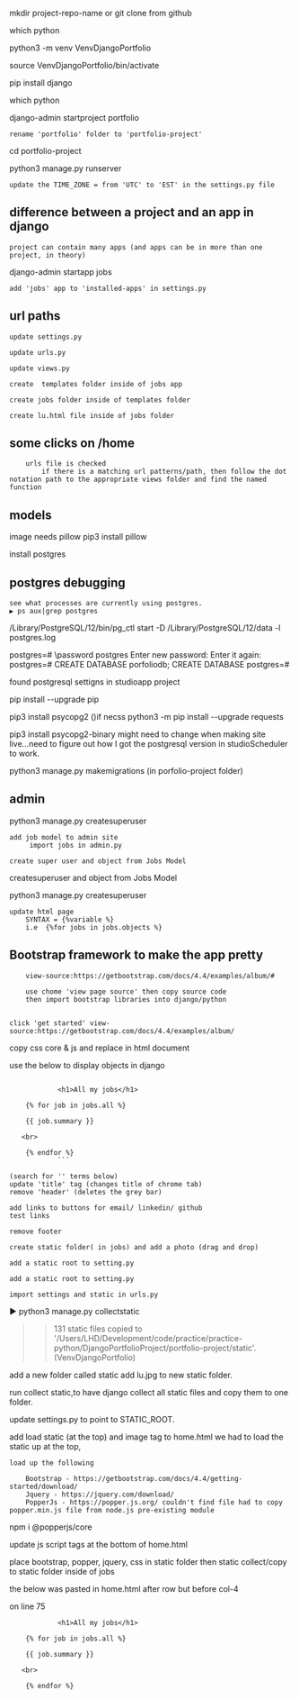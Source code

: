 mkdir project-repo-name or git clone from github

which python

python3 -m venv VenvDjangoPortfolio

source VenvDjangoPortfolio/bin/activate

pip install django

which python

django-admin startproject portfolio

    rename 'portfolio' folder to 'portfolio-project'

cd portfolio-project

python3 manage.py runserver

    update the TIME_ZONE = from 'UTC' to 'EST' in the settings.py file

## difference between a project and an app in django

    project can contain many apps (and apps can be in more than one project, in theory)

django-admin startapp jobs

    add 'jobs' app to 'installed-apps' in settings.py

## url paths

    update settings.py

    update urls.py

    update views.py

    create  templates folder inside of jobs app

    create jobs folder inside of templates folder

    create lu.html file inside of jobs folder

## some clicks on /home

        urls file is checked
            if there is a matching url patterns/path, then follow the dot notation path to the appropriate views folder and find the named function

## models

image needs pillow
pip3 install pillow

install postgres

## postgres debugging

    see what processes are currently using postgres.
    ▶ ps aux|grep postgres

/Library/PostgreSQL/12/bin/pg_ctl start -D /Library/PostgreSQL/12/data -l postgres.log

postgres=# \password postgres
Enter new password:
Enter it again:
postgres=# CREATE DATABASE porfoliodb;
CREATE DATABASE
postgres=#

found postgresql settigns in studioapp project

pip install --upgrade pip

pip3 install psycopg2
()if necss
python3 -m pip install --upgrade requests

pip3 install psycopg2-binary
might need to change when making site live...need to figure out how I got the postgresql version in studioScheduler to work.

python3 manage.py makemigrations (in porfolio-project folder)

## admin

python3 manage.py createsuperuser

    add job model to admin site
         import jobs in admin.py

    create super user and object from Jobs Model

createsuperuser and object from Jobs Model

python3 manage.py createsuperuser

    update html page
        SYNTAX = {%variable %}
        i.e  {%for jobs in jobs.objects %}

## Bootstrap framework to make the app pretty

        view-source:https://getbootstrap.com/docs/4.4/examples/album/#

        use chome 'view page source' then copy source code
        then import bootstrap libraries into django/python


    click 'get started' view-source:https://getbootstrap.com/docs/4.4/examples/album/

copy css core & js and replace in html document

use the below to display objects in django

````

            <h1>All my jobs</h1>

    {% for job in jobs.all %}

    {{ job.summary }}

   <br>

    {% endfor %}
            ```
````

    (search for '' terms below)
    update 'title' tag (changes title of chrome tab)
    remove 'header' (deletes the grey bar)

    add links to buttons for email/ linkedin/ github
    test links

    remove footer

    create static folder( in jobs) and add a photo (drag and drop)

    add a static root to setting.py

    add a static root to setting.py

    import settings and static in urls.py

▶
python3 manage.py collectstatic

> > 131 static files copied to '/Users/LHD/Development/code/practice/practice-python/DjangoPortfolioProject/portfolio-project/static'.
> > (VenvDjangoPortfolio)

add a new folder called static
add lu.jpg to new static folder.

run collect static,to have django collect all static files and copy them to one folder.

update settings.py to point to STATIC_ROOT.

add load static (at the top) and image tag to home.html we had to load the static up at the top,

    load up the following

        Bootstrap - https://getbootstrap.com/docs/4.4/getting-started/download/
        Jquery - https://jquery.com/download/
        PopperJs - https://popper.js.org/ couldn't find file had to copy popper.min.js file from node.js pre-existing module

npm i @popperjs/core

update js script tags at the bottom of home.html

place bootstrap, popper, jquery, css in static folder then static collect/copy to static folder inside of jobs

the below was pasted in home.html after row but before col-4

on line 75

```
            <h1>All my jobs</h1>

    {% for job in jobs.all %}

    {{ job.summary }}

   <br>

    {% endfor %}

```
